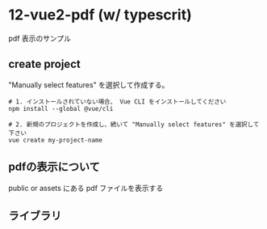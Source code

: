 # 12-vue2-pdf (w/ typescrit)

pdf 表示のサンプル

## create project

"Manually select features" を選択して作成する。

```
# 1. インストールされていない場合、 Vue CLI をインストールしてください
npm install --global @vue/cli

# 2. 新規のプロジェクトを作成し、続いて "Manually select features" を選択して下さい
vue create my-project-name
```

## pdfの表示について
public or assets にある pdf ファイルを表示する

## ライブラリ


